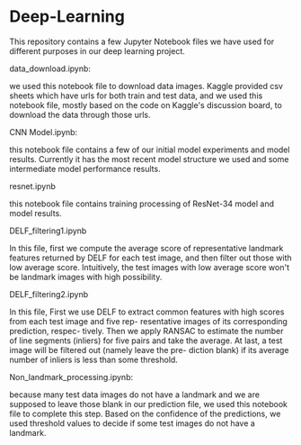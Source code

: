# Deep-Learning

This repository contains a few Jupyter Notebook files we have used for different purposes in our deep learning project.

data_download.ipynb: 

we used this notebook file to download data images. Kaggle provided csv sheets which have urls for both train and test data, and we used this notebook file, mostly based on the code on Kaggle's discussion board, to download the data through those urls.

CNN Model.ipynb: 

this notebook file contains a few of our initial model experiments and model results. Currently it has the most recent model structure we used and some intermediate model performance results.

resnet.ipynb

this notebook file contains training processing of ResNet-34 model and model results.

DELF_filtering1.ipynb

In this file, first we compute the average score of representative landmark features returned by DELF for each test image, and then filter out those with low average score. Intuitively, the test images with low average score won't be landmark images with high possibility.

DELF_filtering2.ipynb

In this file,  First we use DELF to extract common features with high scores from each test image and five rep- resentative images of its corresponding prediction, respec- tively. Then we apply RANSAC to estimate the number of line segments (inliers) for five pairs and take the average. At last, a test image will be filtered out (namely leave the pre- diction blank) if its average number of inliers is less than some threshold.


Non_landmark_processing.ipynb: 

because many test data images do not have a landmark and we are supposed to leave those blank in our prediction file, we used this notebook file to complete this step. Based on the confidence of the predictions, we used threshold values to decide if some test images do not have a landmark. 
